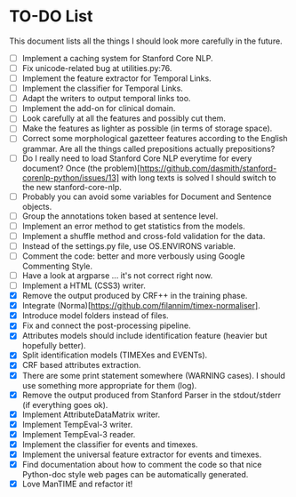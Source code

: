 TO-DO List
=======

This document lists all the things I should look more carefully in the future.

- [ ] Implement a caching system for Stanford Core NLP.
- [ ] Fix unicode-related bug at utilities.py:76.
- [ ] Implement the feature extractor for Temporal Links.
- [ ] Implement the classifier for Temporal Links.
- [ ] Adapt the writers to output temporal links too.
- [ ] Implement the add-on for clinical domain.
- [ ] Look carefully at all the features and possibly cut them.
- [ ] Make the features as lighter as possible (in terms of storage space).
- [ ] Correct some morphological gazetteer features according to the English grammar. Are all the things called prepositions actually prepositions?
- [ ] Do I really need to load Stanford Core NLP everytime for every document? Once (the problem)[https://github.com/dasmith/stanford-corenlp-python/issues/13] with long texts is solved I should switch to the new stanford-core-nlp.
- [ ] Probably you can avoid some variables for Document and Sentence objects.
- [ ] Group the annotations token based at sentence level.
- [ ] Implement an error method to get statistics from the models.
- [ ] Implement a shuffle method and cross-fold validation for the data.
- [ ] Instead of the settings.py file, use OS.ENVIRONS variable.
- [ ] Comment the code: better and more verbously using Google Commenting Style.
- [ ] Have a look at argparse ... it's not correct right now.
- [ ] Implement a HTML (CSS3) writer.
- [x] Remove the output produced by CRF++ in the training phase.
- [x] Integrate (Norma)[https://github.com/filannim/timex-normaliser].
- [x] Introduce model folders instead of files.
- [x] Fix and connect the post-processing pipeline.
- [x] Attributes models should include identification feature (heavier but hopefully better).
- [x] Split identification models (TIMEXes and EVENTs).
- [x] CRF based attributes extraction.
- [x] There are some print statement somewhere (WARNING cases). I should use
  something more appropriate for them (log).
- [x] Remove the output produced from Stanford Parser in the stdout/stderr (if
  everything goes ok).
- [x] Implement AttributeDataMatrix writer.  
- [x] Implement TempEval-3 writer.
- [x] Implement TempEval-3 reader.
- [x] Implement the classifier for events and timexes.
- [x] Implement the universal feature extractor for events and timexes.
- [x] Find documentation about how to comment the code so that nice Python-doc
  style web pages can be automatically generated.
- [x] Love ManTIME and refactor it!